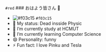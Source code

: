 `#red` ### おはよう皆さん 👋
- ![#f03c15](https://placehold.co/15x15/f03c15/f03c15.png) `#f03c15`
- 🌻 My status: Dead insside Physic
- 🔭 I’m currently study at HCMUT
- 🌱 I’m currently learning Computer Science
- :smile: Personality: funny
- ⚡ Fun fact: I love Pinku and Tesla
